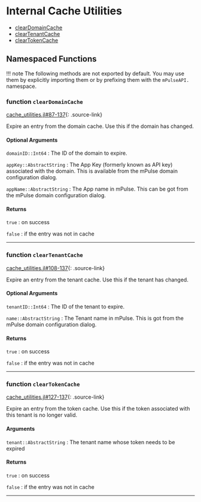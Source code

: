 # Internal Cache Utilities


* [clearDomainCache](cache_utilities.md#function-cleardomaincache)
* [clearTenantCache](cache_utilities.md#function-cleartenantcache)
* [clearTokenCache](cache_utilities.md#function-cleartokencache)
## Namespaced Functions
!!! note
    The following methods are not exported by default. You may use them by explicitly
    importing them or by prefixing them with the `mPulseAPI.` namespace.


### function `clearDomainCache`
[cache_utilities.jl#87-137](https://github.com/SOASTA/mPulseAPI.jl/tree/master/src/cache_utilities.jl#L87-L137){: .source-link}

Expire an entry from the domain cache.  Use this if the domain has changed.

#### Optional Arguments
`domainID::Int64`
:    The ID of the domain to expire.

`appKey::AbstractString`
:    The App Key (formerly known as API key) associated with the domain.  This is available from the mPulse domain configuration dialog.

`appName::AbstractString`
:    The App name in mPulse.  This can be got from the mPulse domain configuration dialog.


#### Returns
`true`
:    on success

`false`
:    if the entry was not in cache


---

### function `clearTenantCache`
[cache_utilities.jl#108-137](https://github.com/SOASTA/mPulseAPI.jl/tree/master/src/cache_utilities.jl#L108-L137){: .source-link}

Expire an entry from the tenant cache.  Use this if the tenant has changed.

#### Optional Arguments
`tenantID::Int64`
:    The ID of the tenant to expire.

`name::AbstractString`
:    The Tenant name in mPulse.  This is got from the mPulse domain configuration dialog.


#### Returns
`true`
:    on success

`false`
:    if the entry was not in cache


---

### function `clearTokenCache`
[cache_utilities.jl#127-137](https://github.com/SOASTA/mPulseAPI.jl/tree/master/src/cache_utilities.jl#L127-L137){: .source-link}

Expire an entry from the token cache.  Use this if the token associated with this tenant is no longer valid.

#### Arguments
`tenant::AbstractString`
:    The tenant name whose token needs to be expired


#### Returns
`true`
:    on success

`false`
:    if the entry was not in cache


---

